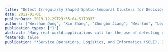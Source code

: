 ```yaml
---
title: "Detect Irregularly Shaped Spatio-temporal Clusters for Decision Support (BEST PAPER AWARD)"
date: 2011-01-01
publishDate: 2019-12-29T23:55:04.517933Z
authors: ["Weishan Dong", "Xin Zhang", "Zhongbo Jiang", "Wei Sun", "Lexing Xie", "Arun Hampapur"]
publication_types: ["1"]
abstract: "Many real-world applications call for the use of detecting unusual clusters (abnormal phenomena or significant change) from spatio-temporal data for decision support, e.g., in disease surveillance systems and crime monitoring systems. More accurate detection can offer stronger decision support to enable more effective early warning and efficient resource allocation. Many spatial/spatio-temporal clustering approaches have been designed to detect significantly unusual clusters for decision support. In this paper, we focus on more accurately detecting irregularly shaped unusual clusters for point processes and propose a novel approach named EvoGridStatistic. The original problem is mathematically converted to an optimization problem and solved by estimation of distribution algorithm (EDA), which is a powerful global optimization tool. We also propose a prospective spatio-temporal cluster detection approach for surveillance purposes, named EvoGridStatistic-Pro. Experiments verify the effectiveness and efficiency of EvoGridStatistic-Pro over previous approaches. The scalability of our approach is also significantly better than previous ones, which enables EvoGridStatistic-Pro to apply to very large data sets in real-world application systems."
featured: false
publication: "*Service Operations, Logistics, and Informatics (SOLI), 2011 IEEE International Conference on*"
---
```


